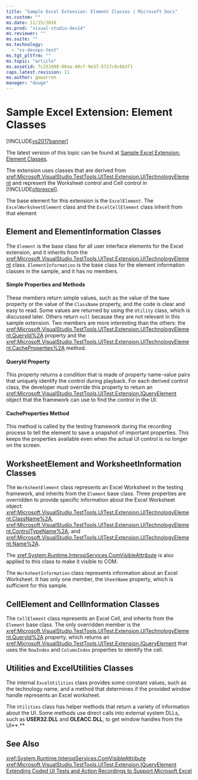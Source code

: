```yaml
---
title: "Sample Excel Extension: Element Classes | Microsoft Docs"
ms.custom: ""
ms.date: 11/15/2016
ms.prod: "visual-studio-dev14"
ms.reviewer: ""
ms.suite: ""
ms.technology: 
  - "vs-devops-test"
ms.tgt_pltfrm: ""
ms.topic: "article"
ms.assetid: 7c251098-00aa-49cf-9e37-5717c0c6b3f1
caps.latest.revision: 11
ms.author: gewarren
manager: "douge"
---
```

# Sample Excel Extension: Element Classes
[!INCLUDE[vs2017banner](../includes/vs2017banner.md)]

The latest version of this topic can be found at [Sample Excel Extension: Element Classes](https://docs.microsoft.com/visualstudio/test/sample-excel-extension-element-classes).  
  
The extension uses classes that are derived from <xref:Microsoft.VisualStudio.TestTools.UITest.Extension.UITechnologyElement> and represent the Worksheet control and Cell control in [!INCLUDE[ofprexcel](../includes/ofprexcel-md.md)].  
  
 The base element for this extension is the `ExcelElement`. The `ExcelWorksheetElement` class and the `ExcelCellElement` class inherit from that element  
  
## Element and ElementInformation Classes  
 The `Element` is the base class for all user interface elements for the Excel extension, and it inherits from the <xref:Microsoft.VisualStudio.TestTools.UITest.Extension.UITechnologyElement> class. `ElementInformation` is the base class for the element information classes in the sample, and it has no members.  
  
#### Simple Properties and Methods  
 These members return simple values, such as the value of the `Name` property or the value of the `ClassName` property, and the code is clear and easy to read. Some values are returned by using the `Utility` class, which is discussed later. Others return `null` because they are not relevant in this sample extension. Two members are more interesting than the others: the <xref:Microsoft.VisualStudio.TestTools.UITest.Extension.UITechnologyElement.QueryId%2A> property and the <xref:Microsoft.VisualStudio.TestTools.UITest.Extension.UITechnologyElement.CacheProperties%2A> method.  
  
#### QueryId Property  
 This property returns a condition that is made of property name-value pairs that uniquely identify the control during playback. For each derived control class, the developer must override this property to return an <xref:Microsoft.VisualStudio.TestTools.UITest.Extension.IQueryElement> object that the framework can use to find the control in the UI.  
  
#### CacheProperties Method  
 This method is called by the testing framework during the recording process to tell the element to save a snapshot of important properties. This keeps the properties available even when the actual UI control is no longer on the screen.  
  
## WorksheetElement and WorksheetInformation Classes  
 The `WorksheetElement` class represents an Excel Worksheet in the testing framework, and inherits from the `Element` base class. Three properties are overridden to provide specific information about the Excel Worksheet object: <xref:Microsoft.VisualStudio.TestTools.UITest.Extension.UITechnologyElement.ClassName%2A>, <xref:Microsoft.VisualStudio.TestTools.UITest.Extension.UITechnologyElement.ControlTypeName%2A>, and <xref:Microsoft.VisualStudio.TestTools.UITest.Extension.UITechnologyElement.Name%2A>.  
  
 The <xref:System.Runtime.InteropServices.ComVisibleAttribute> is also applied to this class to make it visible to COM.  
  
 The `WorksheetInformation` class represents information about an Excel Worksheet. It has only one member, the `SheetName` property, which is sufficient for this sample.  
  
## CellElement and CellInformation Classes  
 The `CellElement` class represents an Excel Cell, and inherits from the `Element` base class. The only overridden member is the <xref:Microsoft.VisualStudio.TestTools.UITest.Extension.UITechnologyElement.QueryId%2A> property, which returns an <xref:Microsoft.VisualStudio.TestTools.UITest.Extension.IQueryElement> that uses the `RowIndex` and `ColumnIndex` properties to identify the cell.  
  
## Utilities and ExcelUtilities Classes  
 The internal `ExcelUtilities` class provides some constant values, such as the technology name, and a method that determines if the provided window handle represents an Excel worksheet.  
  
 The `Utilities` class has helper methods that return a variety of information about the UI. Some methods use direct calls into external system DLLs, such as **USER32.DLL** and **OLEACC.DLL**, to get window handles from the UI**.**  
  
## See Also  
 <xref:System.Runtime.InteropServices.ComVisibleAttribute>   
 <xref:Microsoft.VisualStudio.TestTools.UITest.Extension.IQueryElement>   
 [Extending Coded UI Tests and Action Recordings to Support Microsoft Excel](../test/extending-coded-ui-tests-and-action-recordings-to-support-microsoft-excel.md)



